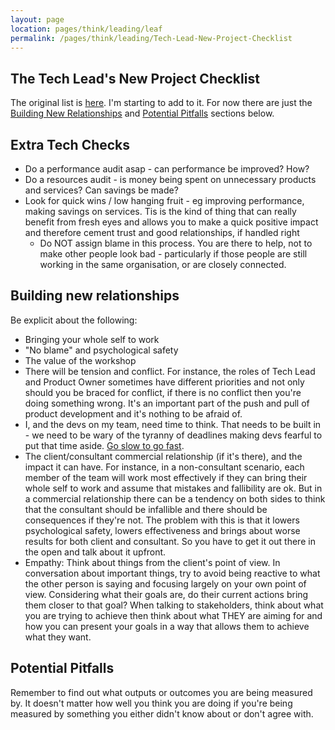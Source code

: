```yaml
---
layout: page
location: pages/think/leading/leaf
permalink: /pages/think/leading/Tech-Lead-New-Project-Checklist
---
```


## The Tech Lead's New Project Checklist

The original list is [here](https://insimpleterms.blog/the-tech-leads-new-project-checklist). I'm starting to add to it. For now there are just the [Building New Relationships](#building-new-relationships) and [Potential Pitfalls](#potential-pitfalls) sections below.

## Extra Tech Checks

- Do a performance audit asap - can performance be improved? How?
- Do a resources audit - is money being spent on unnecessary products and services? Can savings be made?
- Look for quick wins / low hanging fruit - eg improving performance, making savings on services. Tis is the kind of thing that can really benefit from fresh eyes and allows you to make a quick positive impact and therefore cement trust and good relationships, if handled right
    - Do NOT assign blame in this process. You are there to help, not to make other people look bad - particularly if those people are still working in the same organisation, or are closely connected.

## Building new relationships 

Be explicit about the following:

- Bringing your whole self to work 
- "No blame" and psychological safety 
- The value of the workshop 
- There will be tension and conflict. For instance, the roles of Tech Lead and Product Owner sometimes have different priorities and not only should you be braced for conflict, if there is no conflict then you're doing something wrong. It's an important part of the push and pull of product development and it's nothing to be afraid of.
- I, and the devs on my team, need time to think. That needs to be built in - we need to be wary of the tyranny of deadlines making devs fearful to put that time aside. [Go slow to go fast](https://www.agilemastery.online/2020-08-01/go-slow-to-go-fast.php).
- The client/consultant commercial relationship (if it's there), and the impact it can have. For instance, in a non-consultant scenario, each member of the team will work most effectively if they can bring their whole self to work and assume that mistakes and fallibility are ok. But in a commercial relationship there can be a tendency on both sides to think that the consultant should be infallible and there should be consequences if they're not. The problem with this is that it lowers psychological safety, lowers effectiveness and brings about worse results for both client and consultant. So you have to get it out there in the open and talk about it upfront.
- Empathy: Think about things from the client's point of view. In conversation about important things, try to avoid being reactive to what the other person is saying and focusing largely on your own point of view. Considering what their goals are, do their current actions bring them closer to that goal? When talking to stakeholders, think about what you are trying to achieve then think about what THEY are aiming for and how you can present your goals in a way that allows them to achieve what they want.

## Potential Pitfalls

Remember to find out what outputs or outcomes you are being measured by. It doesn't matter how well you think you are doing if you're being measured by something you either didn't know about or don't agree with.
